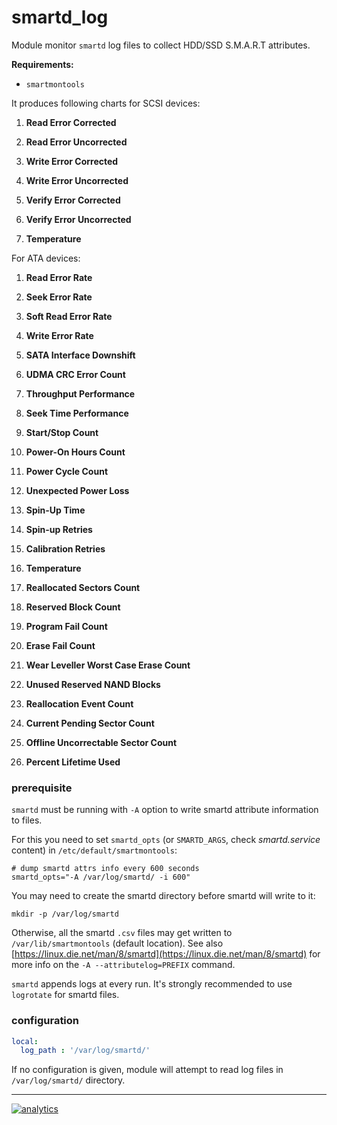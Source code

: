 # smartd_log

Module monitor `smartd` log files to collect HDD/SSD S.M.A.R.T attributes.

**Requirements:**
* `smartmontools`

It produces following charts for SCSI devices:

1. **Read Error Corrected**

2. **Read Error Uncorrected**

3. **Write Error Corrected**

4. **Write Error Uncorrected**

5. **Verify Error Corrected**

6. **Verify Error Uncorrected**

7. **Temperature**


For ATA devices:
1. **Read Error Rate**

2. **Seek Error Rate**

3. **Soft Read Error Rate**

4. **Write Error Rate**

5. **SATA Interface Downshift**

6. **UDMA CRC Error Count**

7. **Throughput Performance**

8. **Seek Time Performance**

9. **Start/Stop Count**

10. **Power-On Hours Count**

11. **Power Cycle Count**

12. **Unexpected Power Loss**

13. **Spin-Up Time**

14. **Spin-up Retries**

15. **Calibration Retries**

16. **Temperature**

17. **Reallocated Sectors Count**

18. **Reserved Block Count**

19. **Program Fail Count**

20. **Erase Fail Count**

21. **Wear Leveller Worst Case Erase Count**

22. **Unused Reserved NAND Blocks**

23. **Reallocation Event Count**

24. **Current Pending Sector Count**

25. **Offline Uncorrectable Sector Count**

26. **Percent Lifetime Used**

### prerequisite
`smartd` must be running with `-A` option to write smartd attribute information to files.

For this you need to set `smartd_opts` (or `SMARTD_ARGS`, check _smartd.service_ content) in `/etc/default/smartmontools`:


```
# dump smartd attrs info every 600 seconds
smartd_opts="-A /var/log/smartd/ -i 600"
```
You may need to create the smartd directory before smartd will write to it: 
```
mkdir -p /var/log/smartd
```
Otherwise, all the smartd `.csv` files may get written to `/var/lib/smartmontools` (default location). See also [https://linux.die.net/man/8/smartd](https://linux.die.net/man/8/smartd) for more info on the `-A --attributelog=PREFIX` command.

`smartd` appends logs at every run. It's strongly recommended to use `logrotate` for smartd files.

### configuration

```yaml
local:
  log_path : '/var/log/smartd/'
```

If no configuration is given, module will attempt to read log files in `/var/log/smartd/` directory.

---

[![analytics](https://www.google-analytics.com/collect?v=1&aip=1&t=pageview&_s=1&ds=github&dr=https%3A%2F%2Fgithub.com%2Fnetdata%2Fnetdata&dl=https%3A%2F%2Fmy-netdata.io%2Fgithub%2Fcollectors%2Fpython.d.plugin%2Fsmartd_log%2FREADME&_u=MAC~&cid=5792dfd7-8dc4-476b-af31-da2fdb9f93d2&tid=UA-64295674-3)]()
